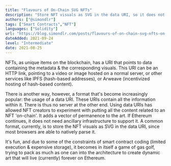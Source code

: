 ```yaml
---
title: "Flavours of On-Chain SVG NFTs"
description: "Store NFT visuals as SVG in the data URI, so it does not need ancillary infrastructure to support it."
authors: ["@simondlr"]
tags: ["Smart Contracts","NFT"]
languages: ["Solidity"]
url: "https://blog.simondlr.com/posts/flavours-of-on-chain-svg-nfts-on-ethereum"
dateAdded: 2021-09-24
level: "Intermediate"
date: 2021-08-25
---
```


NFTs, as unique items on the blockchain, has a URI that points to data containing the metadata & the corresponding visuals. This URI can be an HTTP link, pointing to a video or image hosted on a normal server, or other services like IPFS (hash-based addresses), or Arweave (incentivized hosting of hash-based content).

There is another way, however, a format that's become increasingly popular: the usage of a data URI. These URIs contain all the information within it. There is thus no server at the other end. Using data URIs has allowed NFT creators to experiment with putting all the content related to an NFT 'on-chain'. It adds a vector of permanence to the art. If Ethereum continues, it does not need ancillary infrastructure to support it. A common format, currently, is to store the NFT visuals as SVG in the data URI, since most browsers are able to natively parse it.

It's fun, and due to some of the constraints of smart contract coding (limited execution & expensive storage), it becomes in itself a game of gas golf, trying to pack as much as one can into the architecture to create dynamic art that will live (currently) forever on Ethereum.